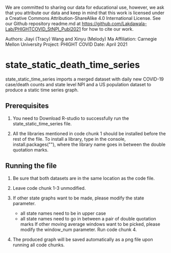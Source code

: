 We are committed to sharing our data for educational use, however, we ask that you attribute our data and keep in mind that this work is licensed under a Creative Commons Attribution-ShareAlike 4.0 International License. See our Github repository readme.md at  https://github.com/Lakdawala-Lab/PHIGHTCOVID_StNPI_Publ2021 for how to cite our work. 

Authors: Jiayi (Tracy) Wang and Xinyu (Melody) Ma
Affiliation: Carnegie Mellon University
Project: PHIGHT COVID
Date: April 2021

# state_static_death_time_series

state_static_time_series imports a merged dataset with daily new COVID-19 case/death counts and state level NPI and 
a US population dataset to produce a static time series graph.


## Prerequisites

1. You need to Download R-studio to successfully run the state_static_time_series file.

2. All the libraries mentioned in code chunk 1 should be installed before the rest of the file.
To install a library, type in the console, install.packages(""), where the library name goes
in between the double quotation marks.


## Running the file

1. Be sure that both datasets are in the same location as the code file.

2. Leave code chunk 1-3 unmodified.

3. If other state graphs want to be made, please modify the state parameter. 
	- all state names need to be in upper case
	- all state names need to go in between a pair of double quotation marks
If other moving average windows want to be picked, please modify the window_num parameter.
Run code chunk 4.

4. The produced graph will be saved automatically as a png file upon running all code chunks.




